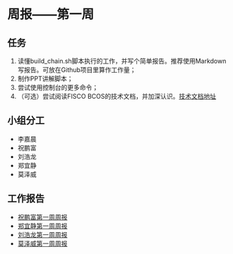 # 周报——第一周

## 任务
1. 读懂build_chain.sh脚本执行的工作，并写个简单报告。推荐使用Markdown写报告。可放在Github项目里算作工作量；
2. 制作PPT讲解脚本；
3. 尝试使用控制台的更多命令；
4. （可选）尝试阅读FISCO BCOS的技术文档，并加深认识。[技术文档地址](https://fisco-bcos-documentation.readthedocs.io/zh_CN/latest/index.html)

## 小组分工
- 李嘉晨
- 祝鹏富
- 刘浩龙
- 郑宜静
- 莫泽威

## 工作报告
- [祝鹏富第一周周报](https://github.com/Voilance/WeBankWeekly/blob/master/Week1.md)
- [郑宜静第一周周报](https://github.com/webanklabgroup5/webank/blob/master/day1/%E9%83%91%E5%AE%9C%E9%9D%99/week1.md)
- [刘浩龙第一周周报](https://github.com/webanklabgroup5/webank/blob/master/day1/%E5%88%98%E6%B5%A9%E9%BE%99/WeekReport1.md)
- [莫泽威第一周周报](https://github.com/webanklabgroup5/webank/blob/master/day1/%E8%8E%AB%E6%B3%BD%E5%A8%81/Week1_Report.md)

